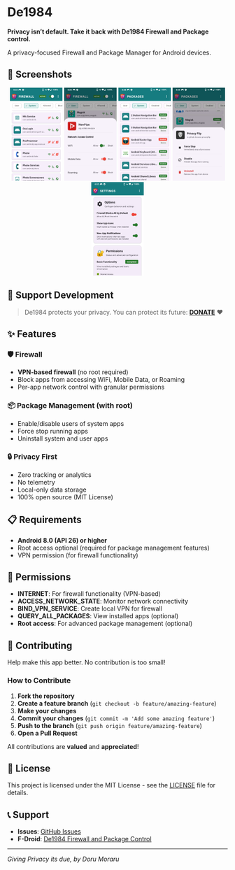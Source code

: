 # De1984

**Privacy isn’t default. Take it back with De1984 Firewall and Package control.**

A privacy-focused Firewall and Package Manager for Android devices.

## 📸 Screenshots

<p align="center">
  <img src="fastlane/metadata/android/en-US/images/phoneScreenshots/1.png" width="120" alt="De 1984 Firewall by Doru Moraru" />
  <img src="fastlane/metadata/android/en-US/images/phoneScreenshots/2.png" width="120" alt="De1984 Firewall Controls by Doru Moraru" />
  <img src="fastlane/metadata/android/en-US/images/phoneScreenshots/3.png" width="120" alt="De1984 Packages by Doru Moraru" />
  <img src="fastlane/metadata/android/en-US/images/phoneScreenshots/4.png" width="120" alt="De1984 Packages Control by Doru Moraru" />
  <img src="fastlane/metadata/android/en-US/images/phoneScreenshots/5.png" width="120" alt="De1984 Options by Doru Moraru" />
</p>

## 💖 Support Development

> De1984 protects your privacy. You can protect its future: **[DONATE](https://buymeacoffee.com/ossdev)** ♥️

## ✨ Features

### 🛡️ Firewall
- **VPN-based firewall** (no root required)
- Block apps from accessing WiFi, Mobile Data, or Roaming
- Per-app network control with granular permissions

### 📦 Package Management (with root)
- Enable/disable users of system apps
- Force stop running apps
- Uninstall system and user apps

### 🔒 Privacy First
- Zero tracking or analytics
- No telemetry
- Local-only data storage
- 100% open source (MIT License)

## 📋 Requirements

- **Android 8.0 (API 26) or higher**
- Root access optional (required for package management features)
- VPN permission (for firewall functionality)

## 🔐 Permissions

- **INTERNET**: For firewall functionality (VPN-based)
- **ACCESS_NETWORK_STATE**: Monitor network connectivity
- **BIND_VPN_SERVICE**: Create local VPN for firewall
- **QUERY_ALL_PACKAGES**: View installed apps (optional)
- **Root access**: For advanced package management (optional)

## 🤝 Contributing

Help make this app better. No contribution is too small!

### How to Contribute

1. **Fork the repository**
2. **Create a feature branch** (`git checkout -b feature/amazing-feature`)
3. **Make your changes**
4. **Commit your changes** (`git commit -m 'Add some amazing feature'`)
5. **Push to the branch** (`git push origin feature/amazing-feature`)
6. **Open a Pull Request**

All contributions are **valued** and **appreciated**!

## 📄 License

This project is licensed under the MIT License - see the [LICENSE](LICENSE) file for details.

## 📞 Support

- **Issues**: [GitHub Issues](https://github.com/dorumrr/de1984/issues)
- **F-Droid**: [De1984 Firewall and Package Control](https://f-droid.org/en/packages/io.github.dorumrr.de1984/)

---

*Giving Privacy its due, by Doru Moraru*
